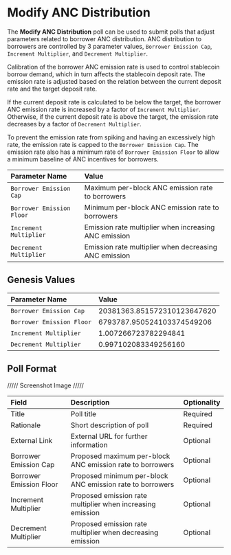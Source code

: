# Modify ANC Distribution

The **Modify ANC Distribution** poll can be used to submit polls that adjust parameters related to borrower ANC distribution. ANC distribution to borrowers are controlled by 3 parameter values, `Borrower Emission Cap`, `Increment Multiplier`, and `Decrement Multiplier`.

Calibration of the borrower ANC emission rate is used to control stablecoin borrow demand, which in turn affects the stablecoin deposit rate. The emission rate is adjusted based on the relation between the current deposit rate and the target deposit rate.

If the current deposit rate is calculated to be below the target, the borrower ANC emission rate is increased by a factor of `Increment Multiplier`. Otherwise, if the current deposit rate is above the target, the emission rate decreases by a factor of `Decrement Multiplier`.

To prevent the emission rate from spiking and having an excessively high rate, the emission rate is capped to the `Borrower Emission Cap`. The emission rate also has a minimum rate of `Borrower Emission Floor` to allow a minimum baseline of ANC incentives for borrowers.

| Parameter Name | Value |
| :--- | :--- |
| `Borrower Emission Cap` | Maximum per-block ANC emission rate to borrowers |
| `Borrower Emission Floor` | Minimum per-block ANC emission rate to borrowers |
| `Increment Multiplier` | Emission rate multiplier when increasing ANC emission |
| `Decrement Multiplier` | Emission rate multiplier when decreasing ANC emission |

## Genesis Values

| Parameter Name | Value |
| :--- | :--- |
| `Borrower Emission Cap` | 20381363.851572310123647620 |
| `Borrower Emission Floor` | 6793787.950524103374549206 |
| `Increment Multiplier` | 1.007266723782294841 |
| `Decrement Multiplier` | 0.997102083349256160 |

## Poll Format

///// Screenshot Image ///// 

| Field | Description | Optionality |
| :--- | :--- | :--- |
| Title | Poll title | Required |
| Rationale | Short description of poll | Required |
| External Link | External URL for further information | Optional |
| Borrower Emission Cap | Proposed maximum per-block ANC emission rate to borrowers | Optional |
| Borrower Emission Floor | Proposed minimum per-block ANC emission rate to borrowers | Optional |
| Increment Multiplier | Proposed emission rate multiplier when increasing emission | Optional |
| Decrement Multiplier | Proposed emission rate multiplier when decreasing emission | Optional |

